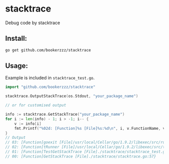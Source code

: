 # stacktrace
Debug code by stacktrace

## Install:
```sh
go get github.com/bookerzzz/stacktrace
```

## Usage:
Example is included in `stacktrace_test.go`.

```go
import "github.com/bookerzzz/stacktrace"

stacktrace.OutputStackTrace(os.Stdout, "your_package_name")

// or for customised output

info := stacktrace.GetStackTrace("your_package_name")
for i := len(info) - 1; i > -1; i-- {
    v := info[i]
    fmt.Printf("%02d: [Function]%s [File]%s:%d\n", i, v.FunctionName, v.FileName, v.FileLine)
}
// Output
// 03: [Function]goexit [File]/usr/local/Cellar/go/1.9.2/libexec/src/runtime/asm_amd64.s:2337
// 02: [Function]tRunner [File]/usr/local/Cellar/go/1.9.2/libexec/src/testing/testing.go:746
// 01: [Function]TestGetStackTrace [File]./stacktrace/stacktrace_test.go:35
// 00: [Function]GetStackTrace [File]./stacktrace/stacktrace.go:57}
```
